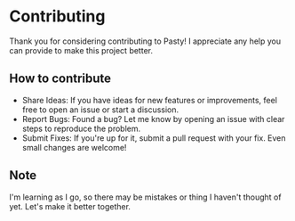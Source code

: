 # Contributing

Thank you for considering contributing to Pasty! I appreciate any help you can provide to make this project better.

## How to contribute

- Share Ideas: If you have ideas for new features or improvements, feel free to open an issue or start a discussion.
- Report Bugs: Found a bug? Let me know by opening an issue with clear steps to reproduce the problem.
- Submit Fixes: If you're up for it, submit a pull request with your fix. Even small changes are welcome!

## Note

I'm learning as I go, so there may be mistakes or thing I haven't thought of yet. Let's make it better together.
